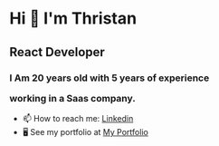 <h1> Hi 👋 I'm Thristan </h1>

<h2> React Developer </h2>

<h3>
  I Am 20 years old with 5 years of experience</p>
  working in a Saas company.
</h3>

* 📫 How to reach me: <a href="https://www.linkedin.com/in/thristan-gabriel/" target="blank">Linkedin</a>
* 🖥️  See my portfolio at <a href="https://thristan-9.github.io/My-portfolio/" target="_blank">My Portfolio</a>


